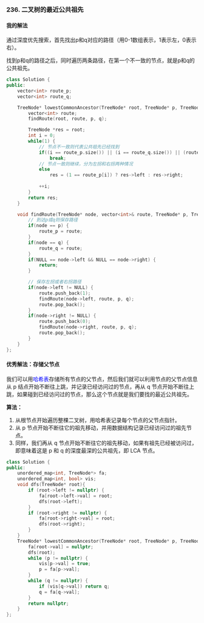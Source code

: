 ### 236. 二叉树的最近公共祖先

#### 我的解法

通过深度优先搜索，首先找出p和q对应的路径（用0-1数组表示，1表示左，0表示右）。

找到p和q的路径之后，同时遍历两条路径，在第一个不一致的节点，就是p和q的公共祖先。

```c++
class Solution {
public:
    vector<int> route_p;
    vector<int> route_q;

    TreeNode* lowestCommonAncestor(TreeNode* root, TreeNode* p, TreeNode* q) {
        vector<int> route;
        findRoute(root, route, p, q);

        TreeNode *res = root;
        int i = 0;
        while(1) {
            // 节点不一致则代表公共祖先已经找到
            if((i == route_p.size()) || (i == route_q.size()) || (route_p[i] != route_q[i]))
                break;
            // 节点一致则继续，分为左拐和右拐两种情况
            else
                res = (1 == route_p[i]) ? res->left : res->right;
            
            ++i;
        }
        return res;
    }

    void findRoute(TreeNode* node, vector<int>& route, TreeNode* p, TreeNode* q) {
        // 到达p或q则保存路径
        if(node == p) {
            route_p = route;
        }
        if(node == q) {
            route_q = route;
        }
        if(NULL == node->left && NULL == node->right) {
            return;
        }

		// 保存左拐或者右拐路径
        if(node->left != NULL) {
            route.push_back(1);
            findRoute(node->left, route, p, q);
            route.pop_back();
        }
        if(node->right != NULL) {
            route.push_back(0);
            findRoute(node->right, route, p, q);
            route.pop_back();
        }
    }
};
```



#### 优秀解法：存储父节点

我们可以用<font color=blue>哈希表</font>存储所有节点的父节点，然后我们就可以利用节点的父节点信息从 p 结点开始不断往上跳，并记录已经访问过的节点，再从 q 节点开始不断往上跳，如果碰到已经访问过的节点，那么这个节点就是我们要找的最近公共祖先。

**算法：**

1. 从根节点开始遍历整棵二叉树，用哈希表记录每个节点的父节点指针。
2. 从 p 节点开始不断往它的祖先移动，并用数据结构记录已经访问过的祖先节点。
3. 同样，我们再从 q 节点开始不断往它的祖先移动，如果有祖先已经被访问过，即意味着这是 p 和 q 的深度最深的公共祖先，即 LCA 节点。

```c++
class Solution {
public:
    unordered_map<int, TreeNode*> fa;
    unordered_map<int, bool> vis;
    void dfs(TreeNode* root){
        if (root->left != nullptr) {
            fa[root->left->val] = root;
            dfs(root->left);
        }
        if (root->right != nullptr) {
            fa[root->right->val] = root;
            dfs(root->right);
        }
    }
    TreeNode* lowestCommonAncestor(TreeNode* root, TreeNode* p, TreeNode* q) {
        fa[root->val] = nullptr;
        dfs(root);
        while (p != nullptr) {
            vis[p->val] = true;
            p = fa[p->val];
        }
        while (q != nullptr) {
            if (vis[q->val]) return q;
            q = fa[q->val];
        }
        return nullptr;
    }
};
```

